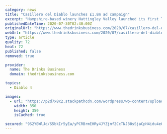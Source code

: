 ```yaml
---
category: news
title: "Casillero del Diablo launches £1.8m ad campaign"
excerpt: "Hampshire-based winery Hattingley Valley launched its first TV advertising campaign with Sky in June. Concha y Toro UK already launched a television advertising campaign across ITV, Channel 4 ..."
publishedDateTime: 2020-07-30T02:40:00Z
originalUrl: "https://www.thedrinksbusiness.com/2020/07/casillero-del-diablo-launches-1-8m-ad-campaign/"
webUrl: "https://www.thedrinksbusiness.com/2020/07/casillero-del-diablo-launches-1-8m-ad-campaign/"
type: article
quality: 72
heat: 72
published: false
removed: true

provider:
  name: The Drinks Business
  domain: thedrinksbusiness.com

topics:
  - Diablo 4

images:
  - url: "https://p2d7x8x2.stackpathcdn.com/wordpress/wp-content/uploads/2020/07/CdD-Wine-Legend-Screen-Grab1-350x350.png"
    width: 350
    height: 350
    isCached: true

secured: "9S2YBWlJd/S5bkIr5yEa/yPCRBrmEHRy4JYZjmf2CcTNJ88sSjaCpH4idu4eQ58CCQIwHCOVu6zQ872y7CjDQaodsBRzGDut22YnxQzcSGDBEEisQ9S11RiN1H6NnLkeHPq0LoS8BAjwfCLk+ITgJmSmmnU4ZeFD5BdiBLCOOZq63mcyNIjj75zzW/SMNqXT/bJulSrztAoMp2TysnubV0zeg4YWyf96Z4K+I4ilVZdzze1q6PQnhoLg8NVm5dKeVnE03mYAOtnqcRaBcta++fCfO4XbUp5/lFYw4LhPvDRwFdSZYomEGGPcgBVlSKkVBDCUtkkEJf5LMxdK66P/MJ6DUnMALT1Ka1Ttl0d5+74=;hS0TJ8ojLTtj8DGd0sshRw=="
---
```


